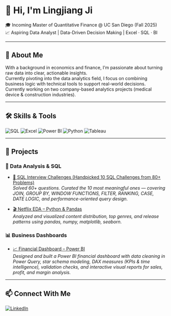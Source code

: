 # 👋 Hi, I'm Lingjiang Ji

🎓 Incoming Master of Quantitative Finance @ UC San Diego (Fall 2025)  
📈 Aspiring Data Analyst | Data-Driven Decision Making | Excel · SQL · BI

---

## 💼 About Me

With a background in economics and finance, I’m passionate about turning raw data into clear, actionable insights.  
Currently pivoting into the data analytics field, I focus on combining business logic with technical tools to support real-world decisions.
Currently working on two company-based analytics projects (medical device & construction industries).


---

## 🛠 Skills & Tools

![SQL](https://img.shields.io/badge/SQL-Intermediate-blue?logo=mysql)
![Excel](https://img.shields.io/badge/Excel-Advanced-green?logo=microsoft-excel)
![Power BI](https://img.shields.io/badge/PowerBI-Dashboarding-yellow?logo=powerbi)
![Python](https://img.shields.io/badge/Python-Pandas%20&%20Numpy-blue?logo=python)
![Tableau](https://img.shields.io/badge/Tableau-Data%20Viz-orange?logo=tableau)

---

## 📁 Projects

### 🧪 Data Analysis & SQL

- [🧠 SQL Interview Challenges (Handpicked 10 SQL Challenges from 80+ Problems)](https://github.com/Lingjiang-Ji/SQL-for-Data-Analyst-Interviews-Practice-Project-)  
  *Solved 60+ questions. Curated the 10 most meaningful ones — covering JOIN, GROUP BY, WINDOW FUNCTIONS, FILTER, RANKING, CASE, DATE LOGIC, and performance-oriented query design.*

- [🎬 Netflix EDA – Python & Pandas](https://github.com/Lingjiang-Ji/netflix-eda-project)  
  *Analyzed and visualized content distribution, top genres, and release patterns using pandas, numpy, matplotlib, seaborn.*

### 📊 Business Dashboards

- [📈 Financial Dashboard – Power BI](https://github.com/Lingjiang-Ji/financial-dashboard-powerbi)  
  *Designed and built a Power BI financial dashboard with data cleaning in Power Query, star schema modeling, DAX measures (KPIs & time intelligence), validation checks, and interactive visual reports for sales, profit, and margin analysis.*

---


## 📫 Connect With Me

[![LinkedIn](https://img.shields.io/badge/LinkedIn-View%20Profile-blue?logo=linkedin)](https://www.linkedin.com/in/lingjiang-ji-417122360/)  


